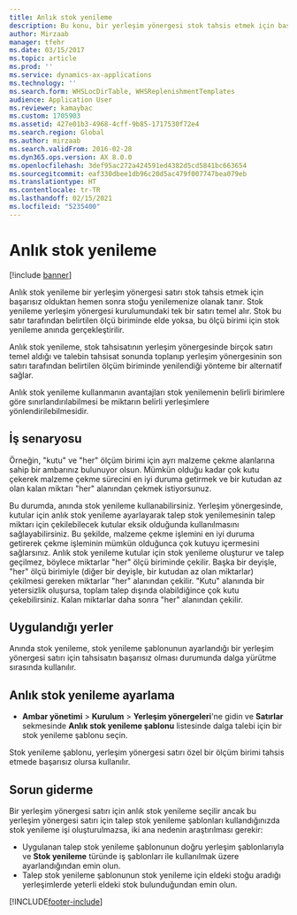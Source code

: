 ```yaml
---
title: Anlık stok yenileme
description: Bu konu, bir yerleşim yönergesi stok tahsis etmek için başarısız olduğunda stok yenileme için anlık stok yenilemeyi nasıl kullanabileceğinizi açıklar.
author: Mirzaab
manager: tfehr
ms.date: 03/15/2017
ms.topic: article
ms.prod: ''
ms.service: dynamics-ax-applications
ms.technology: ''
ms.search.form: WHSLocDirTable, WHSReplenishmentTemplates
audience: Application User
ms.reviewer: kamaybac
ms.custom: 1705903
ms.assetid: 427e01b3-4968-4cff-9b85-1717530f72e4
ms.search.region: Global
ms.author: mirzaab
ms.search.validFrom: 2016-02-28
ms.dyn365.ops.version: AX 8.0.0
ms.openlocfilehash: 3def95ac272a424591ed4382d5cd5841bc663654
ms.sourcegitcommit: eaf330dbee1db96c20d5ac479f007747bea079eb
ms.translationtype: HT
ms.contentlocale: tr-TR
ms.lasthandoff: 02/15/2021
ms.locfileid: "5235400"
---
```

# <a name="immediate-replenishment"></a>Anlık stok yenileme

[!include [banner](../includes/banner.md)]

Anlık stok yenileme bir yerleşim yönergesi satırı stok tahsis etmek için başarısız olduktan hemen sonra stoğu yenilemenize olanak tanır. Stok yenileme yerleşim yönergesi kurulumundaki tek bir satırı temel alır. Stok bu satır tarafından belirtilen ölçü biriminde elde yoksa, bu ölçü birimi için stok yenileme anında gerçekleştirilir.

Anlık stok yenileme, stok tahsisatının yerleşim yönergesinde birçok satırı temel aldığı ve talebin tahsisat sonunda toplanıp yerleşim yönergesinin son satırı tarafından belirtilen ölçüm biriminde yenilendiği yönteme bir alternatif sağlar.

Anlık stok yenileme kullanmanın avantajları stok yenilemenin belirli birimlere göre sınırlandırılabilmesi be miktarın belirli yerleşimlere yönlendirilebilmesidir.

## <a name="business-scenario"></a>İş senaryosu

Örneğin, "kutu" ve "her" ölçüm birimi için ayrı malzeme çekme alanlarına sahip bir ambarınız bulunuyor olsun. Mümkün olduğu kadar çok kutu çekerek malzeme çekme sürecini en iyi duruma getirmek ve bir kutudan az olan kalan miktarı "her" alanından çekmek istiyorsunuz.

Bu durumda, anında stok yenileme kullanabilirsiniz. Yerleşim yönergesinde, kutular için anlık stok yenileme ayarlayarak talep stok yenilemesinin talep miktarı için çekilebilecek kutular eksik olduğunda kullanılmasını sağlayabilirsiniz. Bu şekilde, malzeme çekme işlemini en iyi duruma getirerek çekme işleminin mümkün olduğunca çok kutuyu içermesini sağlarsınız. Anlık stok yenileme kutular için stok yenileme oluşturur ve talep geçilmez, böylece miktarlar "her" ölçü biriminde çekilir. Başka bir deyişle, "her" ölçü birimiyle (diğer bir deyişle, bir kutudan az olan miktarlar) çekilmesi gereken miktarlar "her" alanından çekilir. "Kutu" alanında bir yetersizlik oluşursa, toplam talep dışında olabildiğince çok kutu çekebilirsiniz. Kalan miktarlar daha sonra "her" alanından çekilir.

## <a name="where-it-applies"></a>Uygulandığı yerler

Anında stok yenileme, stok yenileme şablonunun ayarlandığı bir yerleşim yönergesi satırı için tahsisatın başarısız olması durumunda dalga yürütme sırasında kullanılır.

## <a name="set-up-immediate-replenishment"></a>Anlık stok yenileme ayarlama

- **Ambar yönetimi** \> **Kurulum** \> **Yerleşim yönergeleri**'ne gidin ve **Satırlar** sekmesinde **Anlık stok yenileme şablonu** listesinde dalga talebi için bir stok yenileme şablonu seçin.

Stok yenileme şablonu, yerleşim yönergesi satırı özel bir ölçüm birimi tahsis etmede başarısız olursa kullanılır.

## <a name="troubleshooting"></a>Sorun giderme

Bir yerleşim yönergesi satırı için anlık stok yenileme seçilir ancak bu yerleşim yönergesi satırı için talep stok yenileme şablonları kullandığınızda stok yenileme işi oluşturulmazsa, iki ana nedenin araştırılması gerekir:

- Uygulanan talep stok yenileme şablonunun doğru yerleşim şablonlarıyla ve **Stok yenileme** türünde iş şablonları ile kullanılmak üzere ayarlandığından emin olun.
- Talep stok yenileme şablonunun stok yenileme için eldeki stoğu aradığı yerleşimlerde yeterli eldeki stok bulunduğundan emin olun.


[!INCLUDE[footer-include](../../includes/footer-banner.md)]